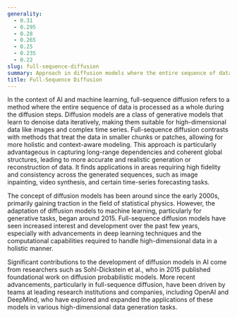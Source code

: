 ```yaml
---
generality:
  - 0.31
  - 0.295
  - 0.28
  - 0.265
  - 0.25
  - 0.235
  - 0.22
slug: full-sequence-diffusion
summary: Approach in diffusion models where the entire sequence of data undergoes the diffusion process simultaneously rather than segment by segment.
title: Full-Sequence Diffusion
---
```


In the context of AI and machine learning, full-sequence diffusion refers to a method where the entire sequence of data is processed as a whole during the diffusion steps. Diffusion models are a class of generative models that learn to denoise data iteratively, making them suitable for high-dimensional data like images and complex time series. Full-sequence diffusion contrasts with methods that treat the data in smaller chunks or patches, allowing for more holistic and context-aware modeling. This approach is particularly advantageous in capturing long-range dependencies and coherent global structures, leading to more accurate and realistic generation or reconstruction of data. It finds applications in areas requiring high fidelity and consistency across the generated sequences, such as image inpainting, video synthesis, and certain time-series forecasting tasks.

The concept of diffusion models has been around since the early 2000s, primarily gaining traction in the field of statistical physics. However, the adaptation of diffusion models to machine learning, particularly for generative tasks, began around 2015. Full-sequence diffusion models have seen increased interest and development over the past few years, especially with advancements in deep learning techniques and the computational capabilities required to handle high-dimensional data in a holistic manner.

Significant contributions to the development of diffusion models in AI come from researchers such as Sohl-Dickstein et al., who in 2015 published foundational work on diffusion probabilistic models. More recent advancements, particularly in full-sequence diffusion, have been driven by teams at leading research institutions and companies, including OpenAI and DeepMind, who have explored and expanded the applications of these models in various high-dimensional data generation tasks.
